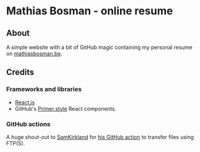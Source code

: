 # Mathias Bosman - online resume

## About

A simple website with a bit of GitHub magic containing my personal resume
on [mathiasbosman.be][link_mathiasbosman_be].

## Credits

### Frameworks and libraries

- [React.js][link_react_js]
- GitHub's [Primer.style][link_primer_style] React components.

### GitHub actions

A huge shout-out to [SamKirkland][link_sam_kirkland] for [his GitHub action][link_github_action] to
transfer files using FTP(S).


[link_mathiasbosman_be]:http://mathiasbosman.be

[link_react_js]:https://reactjs.org/

[link_primer_style]:https://primer.style/

[link_sam_kirkland]:https://github.com/SamKirkland

[link_github_action]:hhttps://github.com/SamKirkland/FTP-Deploy-Action